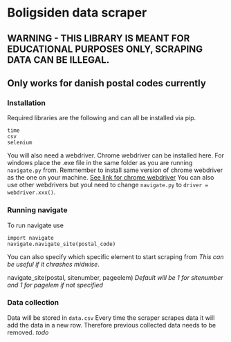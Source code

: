 # Boligsiden data scraper
## WARNING - THIS LIBRARY IS MEANT FOR EDUCATIONAL PURPOSES ONLY, SCRAPING DATA CAN BE ILLEGAL. 

## Only works for danish postal codes currently
### Installation
Required libraries are the following and can all be installed via pip. 

    time
    csv
    selenium
   You will also need a webdriver. Chrome webdriver can be installed here. For windows place the .exe file in the same folder as you are running `navigate.py` from.  Remmember to install same version of chrome webdriver as the one on your machine. 
   [See link for chrome webdriver](https://chromedriver.chromium.org/downloads)
You can also use other webdrivers but youl need to change `navigate.py` to `driver = webdriver.xxx()`. 

### Running navigate
To run navigate use

    import navigate
    navigate.navigate_site(postal_code)
 You can also specify which specific element to start scraping from *This can be useful if it chrashes midwise*. 

navigate_site(postal, sitenumber, pageelem)
*Default will be 1 for sitenumber and 1 for pagelem if not specified*

### Data collection

Data will be stored in `data.csv`
Every time the scraper scrapes data it will add the data in a new row. Therefore previous collected data needs to be removed. *todo*
